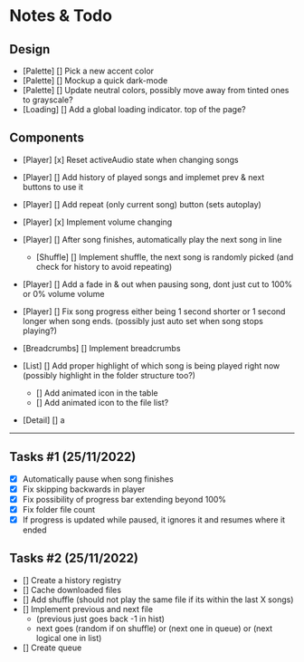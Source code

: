 # Notes & Todo

## Design

- [Palette] [] Pick a new accent color
- [Palette] [] Mockup a quick dark-mode
- [Palette] [] Update neutral colors, possibly move away from tinted ones to grayscale?
- [Loading] [] Add a global loading indicator. top of the page?

## Components

- [Player] [x]  Reset activeAudio state when changing songs
- [Player] []  Add history of played songs and implemet prev & next buttons to use it
- [Player] []  Add repeat (only current song) button (sets autoplay)
- [Player] [x]  Implement volume changing
- [Player] []  After song finishes, automatically play the next song in line
  - [Shuffle] []  Implement shuffle, the next song is randomly picked (and check for history to avoid repeating)

- [Player] []  Add a fade in & out when pausing song, dont just cut to 100% or 0% volume volume
- [Player] []  Fix song progress either being 1 second shorter or 1 second longer when song ends. (possibly just auto set when song stops playing?)

- [Breadcrumbs] []  Implement breadcrumbs

- [List] []  Add proper highlight of which song is being played right now (possibly highlight in the folder structure too?)
  - [] Add animated icon in the table
  - [] Add animated icon to the file list?

- [Detail] []  a

--------------

## Tasks #1 (25/11/2022)

- [x] Automatically pause when song finishes
- [x] Fix skipping backwards in player
- [x] Fix possibility of progress bar extending beyond 100%
- [x] Fix folder file count
- [x] If progress is updated while paused, it ignores it and resumes where it ended

## Tasks #2 (25/11/2022)

- [] Create a history registry
- [] Cache downloaded files
- [] Add shuffle (should not play the same file if its within the last X songs)
- [] Implement previous and next file
  - (previous just goes back -1 in hist)
  - next goes (random if on shuffle) or (next one in queue) or (next logical one in list)
- [] Create queue
